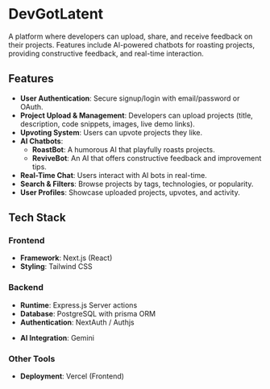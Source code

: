 # DevGotLatent

A platform where developers can upload, share, and receive feedback on their projects. Features include AI-powered chatbots for roasting projects, providing constructive feedback, and real-time interaction.

<!-- ![Demo](assets/demo.gif) Add a demo GIF/image later -->

## Features

- **User Authentication**: Secure signup/login with email/password or OAuth.
- **Project Upload & Management**: Developers can upload projects (title, description, code snippets, images, live demo links).
- **Upvoting System**: Users can upvote projects they like.
- **AI Chatbots**:
  - **RoastBot**: A humorous AI that playfully roasts projects.
  - **ReviveBot**: An AI that offers constructive feedback and improvement tips.
- **Real-Time Chat**: Users interact with AI bots in real-time.
- **Search & Filters**: Browse projects by tags, technologies, or popularity.
- **User Profiles**: Showcase uploaded projects, upvotes, and activity.

## Tech Stack

### Frontend

- **Framework**: Next.js (React)
- **Styling**: Tailwind CSS
  <!-- - **State Management**: Redux Toolkit -->
  <!-- - **Real-Time Chat**: Socket.io -->

### Backend

- **Runtime**: Express.js Server actions
- **Database**: PostgreSQL with prisma ORM
- **Authentication**: NextAuth / Authjs
<!-- - **Cloud Storage**: Firebase Storage (for project assets) -->
- **AI Integration**: Gemini

### Other Tools

<!-- - **Real-Time Communication**: Socket.io -->
<!-- - **Environment Management**: Dotenv -->

- **Deployment**: Vercel (Frontend)
